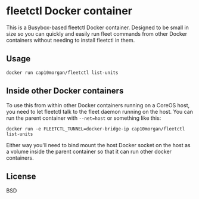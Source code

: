 # fleetctl Docker container

This is a Busybox-based fleetctl Docker container.
Designed to be small in size so you can quickly and easily run fleet commands
from other Docker containers without needing to install fleetctl in them.

## Usage

`docker run cap10morgan/fleetctl list-units`

## Inside other Docker containers

To use this from within other Docker containers running on a CoreOS host, you
need to let fleetctl talk to the fleet daemon running on the host.
You can run the parent container with `--net=host` or something like this:

`docker run -e FLEETCTL_TUNNEL=docker-bridge-ip cap10morgan/fleetctl list-units`

Either way you'll need to bind mount the host Docker socket on the host as a
volume inside the parent container so that it can run other docker containers.

## License

BSD
